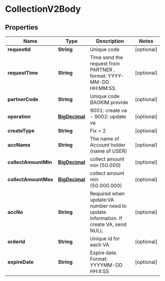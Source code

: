 # CollectionV2Body

## Properties
Name | Type | Description | Notes
------------ | ------------- | ------------- | -------------
**requestId** | **String** | Unique code  |  [optional]
**requestTime** | **String** | Time send the request from PARTNER , format: YYYY-MM-DD HH:MM:SS. |  [optional]
**partnerCode** | **String** | Unique code BAOKIM provide |  [optional]
**operation** | [**BigDecimal**](BigDecimal.md) | 9001: create va - 9002: update va |  [optional]
**createType** | **String** | Fix &#x3D; 2 |  [optional]
**accName** | **String** | The name of Account holder (name of USER) |  [optional]
**collectAmountMin** | [**BigDecimal**](BigDecimal.md) | collect amount min (50.000) |  [optional]
**collectAmountMax** | [**BigDecimal**](BigDecimal.md) | collect amount min (50.000.000) |  [optional]
**accNo** | **String** | Required when update:VA number need to update information. If create VA, send NULL |  [optional]
**orderId** | **String** | Unique id for each VA |  [optional]
**expireDate** | **String** | Expire date. Format: YYYYMM-DD HH:II:SS |  [optional]
